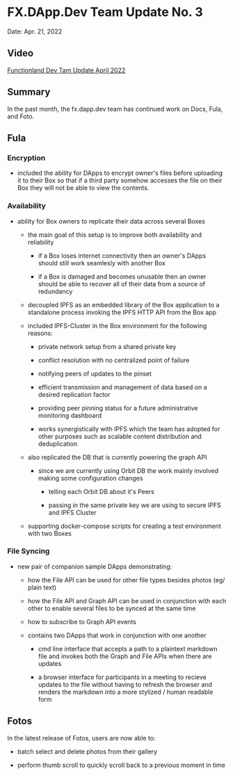 # FX.DApp.Dev Team Update No. 3

Date: Apr. 21, 2022

## Video

[Functionland Dev Tam Update April 2022](https://www.youtube.com/watch?v=sAKym-u07e0&t=32s)

## Summary

In the past month, the fx.dapp.dev team has continued work on Docs, Fula, and Foto.

## Fula

### Encryption

  * included the ability for DApps to encrypt owner's files before uploading it to their Box
    so that if a third party somehow accesses the file on their Box
    they will not be able to view the contents.


### Availability

  * ability for Box owners to replicate their data across several Boxes

    * the main goal of this setup is to improve both availability and reliability

      * if a Box loses internet connectivity then an owner's DApps should still work seamlesly with another Box

      * if a Box is damaged and becomes unusable then an owner should be able to recover all of their data from a source of redundancy

    * decoupled IPFS as an embedded library of the Box application to a standalone process invoking the IPFS HTTP API from the Box app

    * included IPFS-Cluster in the Box environment for the following reasons:

      * private network setup from a shared private key

      * conflict resolution with no centralized point of failure

      * notifying peers of updates to the pinset

      * efficient transmission and management of data based on a desired replication factor

      * providing peer pinning status for a future administrative monitoring dashboard

      * works synergistically with IPFS which the team has adopted for other purposes such as scalable content distribution and deduplication


    * also replicated the DB that is currently powering the graph API

      * since we are currently using Orbit DB the work mainly involved making some configuration changes

        * telling each Orbit DB about it's Peers

        * passing in the same private key we are using to secure IPFS and IPFS Cluster

    * supporting docker-compose scripts for creating a test environment with two Boxes


### File Syncing

  * new pair of companion sample DApps demonstrating:

    * how the File API can be used for other file types besides photos (eg/ plain text)

    * how the File API and Graph API can be used in conjunction with each other to enable several files to be synced at the same time

    * how to subscribe to Graph API events

    * contains two DApps that work in conjunction with one another
      * cmd line interface that accepts a path to a plaintext markdown file and invokes both the Graph and File APIs when there are updates

      * a browser interface for participants in a meeting to recieve updates to the file without having to refresh the browser and renders the markdown into
        a more stylized / human readable form

## Fotos

In the latest release of Fotos, users are now able to:

  * batch select and delete photos from their gallery

  * perform thumb scroll to quickly scroll back to a previous moment in time


